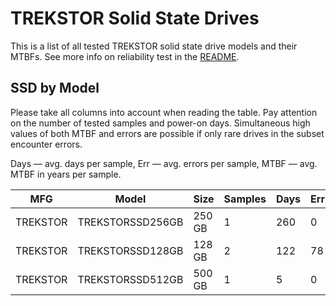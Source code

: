 TREKSTOR Solid State Drives
===========================

This is a list of all tested TREKSTOR solid state drive models and their MTBFs. See
more info on reliability test in the [README](https://github.com/linuxhw/SMART).

SSD by Model
------------

Please take all columns into account when reading the table. Pay attention on the
number of tested samples and power-on days. Simultaneous high values of both MTBF
and errors are possible if only rare drives in the subset encounter errors.

Days — avg. days per sample,
Err  — avg. errors per sample,
MTBF — avg. MTBF in years per sample.

| MFG       | Model              | Size   | Samples | Days  | Err   | MTBF |
|-----------|--------------------|--------|---------|-------|-------|------|
| TREKSTOR  | TREKSTORSSD256GB   | 250 GB | 1       | 260   | 0     | 0.71   |
| TREKSTOR  | TREKSTORSSD128GB   | 128 GB | 2       | 122   | 78    | 0.17   |
| TREKSTOR  | TREKSTORSSD512GB   | 500 GB | 1       | 5     | 0     | 0.01   |
